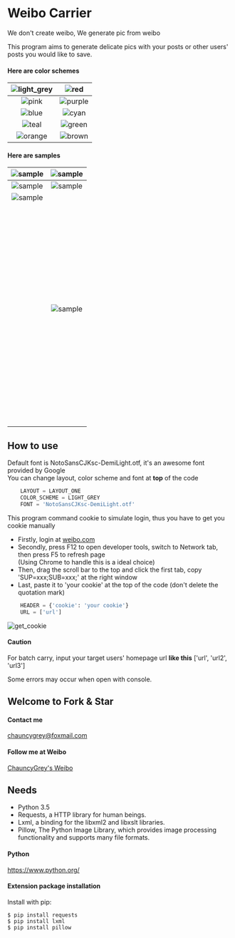 ﻿Weibo Carrier
=============

We don't create weibo, We generate pic from weibo

This program aims to generate delicate pics with your posts or other users' posts you would like to save.


#### Here are color schemes
|  ![light_grey](https://github.com/chauncygrey/weibo_carrier/blob/master/sample/sample_light_grey.jpg)  |  ![red](https://github.com/chauncygrey/weibo_carrier/blob/master/sample/sample_red.jpg) |
| :-----: | :-----: |
|  ![pink](https://github.com/chauncygrey/weibo_carrier/blob/master/sample/sample_pink.jpg)  |  ![purple](https://github.com/chauncygrey/weibo_carrier/blob/master/sample/sample_purple.jpg) |
|  ![blue](https://github.com/chauncygrey/weibo_carrier/blob/master/sample/sample_blue.jpg)  |  ![cyan](https://github.com/chauncygrey/weibo_carrier/blob/master/sample/sample_cyan.jpg) |
|  ![teal](https://github.com/chauncygrey/weibo_carrier/blob/master/sample/sample_teal.jpg)  |  ![green](https://github.com/chauncygrey/weibo_carrier/blob/master/sample/sample_green.jpg) |
|  ![orange](https://github.com/chauncygrey/weibo_carrier/blob/master/sample/sample_orange.jpg) |  ![brown](https://github.com/chauncygrey/weibo_carrier/blob/master/sample/sample_brown.jpg) |

#### Here are samples
|  ![sample](https://github.com/chauncygrey/weibo_carrier/blob/master/sample/sample1.jpg)  |  ![sample](https://github.com/chauncygrey/weibo_carrier/blob/master/sample/sample2.jpg) |
| :-----: | :-----: |
|  ![sample](https://github.com/chauncygrey/weibo_carrier/blob/master/sample/sample3.jpg)  |  ![sample](https://github.com/chauncygrey/weibo_carrier/blob/master/sample/sample4.jpg) |
|  ![sample](https://github.com/chauncygrey/weibo_carrier/blob/master/sample/sample5.jpg)<br><br><br><br><br><br><br><br><br><br><br><br><br><br><br><br><br><br><br><br><br><br><br><br><br><br>  |  ![sample](https://github.com/chauncygrey/weibo_carrier/blob/master/sample/sample6.jpg) |


## How to use
Default font is NotoSansCJKsc-DemiLight.otf, it's an awesome font provided by Google  
You can change layout, color scheme and font at **top** of the code
``` python
    LAYOUT = LAYOUT_ONE
    COLOR_SCHEME = LIGHT_GREY
    FONT = 'NotoSansCJKsc-DemiLight.otf'
```

This program command cookie to simulate login, thus you have to get you cookie manually
* Firstly, login at [weibo.com](http://weibo.com "http://weibo.com")
* Secondly, press F12 to open developer tools, switch to Network tab, then press F5 to refresh page  
(Using Chrome to handle this is a ideal choice)
* Then, drag the scroll bar to the top and click the first tab, copy 'SUP=xxx;SUB=xxx;' at the right window
* Last, paste it to 'your cookie' at the top of the code (don't delete the quotation mark)
``` python
    HEADER = {'cookie': 'your cookie'}
    URL = ['url']
```

![get_cookie](https://github.com/chauncygrey/weibo_pic_carrier/blob/master/get_cookie.jpg)


#### Caution
For batch carry, input your target users' homepage url **like this** ['url', 'url2', 'url3']

Some errors may occur when open with console.


## Welcome to Fork & Star

#### Contact me
chauncygrey@foxmail.com

#### Follow me at Weibo
[ChauncyGrey's Weibo](http://weibo.com/fancy996 "http://weibo.com/fancy996")


## Needs
* Python 3.5
* Requests, a HTTP library for human beings.
* Lxml, a binding for the libxml2 and libxslt libraries.
* Pillow, The Python Image Library, which provides image processing functionality and supports many file formats.

#### Python
https://www.python.org/

#### Extension package installation
Install with pip:

    $ pip install requests
    $ pip install lxml
    $ pip install pillow
